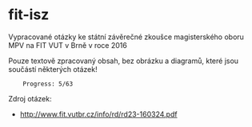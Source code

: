fit-isz
=======

Vypracované otázky ke státní závěrečné zkoušce magisterského oboru MPV na FIT VUT v Brně v roce 2016

Pouze textově zpracovaný obsah, bez obrázku a diagramů, které jsou součástí některých otázek!

		Progress: 5/63

Zdroj otázek:

 * http://www.fit.vutbr.cz/info/rd/rd23-160324.pdf
